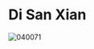 # Di San Xian
![040071](https://user-images.githubusercontent.com/50277379/140735993-43a42acd-9c48-4490-a413-cb0111a1bb30.jpg)
